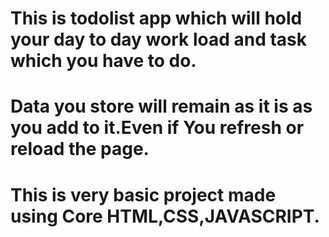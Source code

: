 # This is todolist app which will hold your day to day work load and task which you have to do.<br>
# Data you store will remain as it is as you add to it.Even if You refresh or reload the page.<br>
# This is very basic project made using Core HTML,CSS,JAVASCRIPT.


